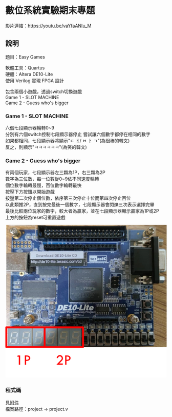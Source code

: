 # 數位系統實驗期末專題
影片連結：https://youtu.be/vaYfaANIu_M

## 說明
題目：Easy Games

軟體工具：Quartus  
硬體：Altera DE10-Lite  
使用 Verilog 實現 FPGA 設計

包含兩個小遊戲，透過switch切換遊戲  
Game 1 - SLOT MACHINE  
Game 2 - Guess who's bigger
<br>

### Game 1 - SLOT MACHINE
六個七段顯示器輪轉0~9  
分別有六個switch控制七段顯示器停止
嘗試讓六個數字都停在相同的數字  
如果都相同，七段顯示器將顯示"ㄷ ㅐ/ ㅂ ㅏ ㄱ"(為很棒的韓文)  
反之，則顯示"ㅋㅋㅋㅋㅋㅋ"(為笑的韓文)  

### Game 2 - Guess who's bigger
有兩個玩家，七段顯示器左三顆為1P，右三顆為2P  
數字為三位數，每一位數從0~9依不同速度輪轉  
個位數字輪轉最慢，百位數字輪轉最快  
按壓下方按鈕以開始遊戲  
按壓第二次停止個位數，依序第三次停止十位而第四次停止百位  
以此類推2P，直到按完最後一個數字，七段顯示器會閃爍三次表示選擇完畢  
最後比較兩位玩家的數字，較大者為贏家，並在七段顯示器顯示贏家為1P或2P  
上方的按鈕為reset可重置遊戲  

![image](https://github.com/deng41075010h/EE/blob/main/Digital%20System%20Lab/image.png)  

### 程式碼
見[附件](https://github.com/deng41075010h/EE/blob/main/Digital%20System%20Lab/project/project.v)  
檔案路徑：project -> project.v
